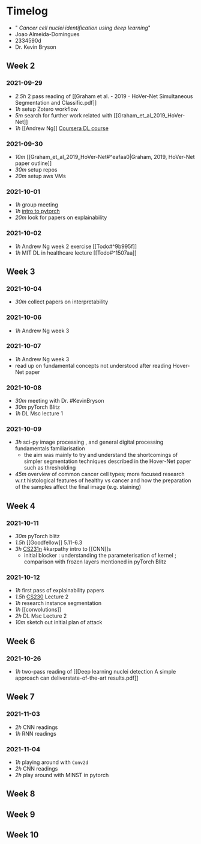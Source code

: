 # Timelog

* " _Cancer cell nuclei identification using deep learning_"
* Joao Almeida-Domingues
* 2334590d
* Dr. Kevin Bryson

## Week 2

### 2021-09-29

- *2.5h* 2 pass reading of [[Graham et al. - 2019 - HoVer-Net Simultaneous Segmentation and Classific.pdf]]
- *1h* setup Zotero workflow
- *5m* search for further work related with [[Graham_et_al_2019_HoVer-Net]]
- *1h* [[Andrew Ng]] [Coursera DL course](https://www.coursera.org/learn/neural-networks-deep-learning/home/week/2)

### 2021-09-30
- *10m* [[Graham_et_al_2019_HoVer-Net#^eafaa0|Graham, 2019, HoVer-Net paper outline]]
- *30m* setup repos
- *20m* setup aws VMs

### 2021-10-01
- *1h* group meeting
- *1h* [intro to pytorch](https://pytorch.org/tutorials/beginner/blitz)
- *20m* look for papers on explainability

### 2021-10-02
- *1h* Andrew Ng week 2 exercise [[Todo#^9b995f]]
- *1h* MIT DL in healthcare lecture [[Todo#^1507aa]]

## Week 3

### 2021-10-04
- *30m* collect papers on interpretability
### 2021-10-06
- *1h* Andrew Ng week 3
### 2021-10-07
- *1h* Andrew Ng week 3
- read up on fundamental concepts not understood after reading Hover-Net paper

### 2021-10-08
- *30m* meeting with Dr. #KevinBryson 
- *30m* pyTorch Blitz
- *1h* DL Msc lecture 1

### 2021-10-09

- *3h* sci-py image processing , and general digital processing fundamentals familiarisation
    - the aim was mainly to try and understand the shortcomings of simpler segmentation techniques described in the Hover-Net paper such as thresholding
- *45m* overview of common cancer cell types; more focused research w.r.t histological features of healthy vs cancer and how the preparation of the samples affect the final image (e.g. staining)

## Week 4

### 2021-10-11
- *30m* pyTorch blitz
- *1.5h* [[Goodfellow]] 5.11-6.3
- *3h* [CS231n](https://cs231n.github.io/convolutional-networks/) #karpathy intro to [[CNN]]s
    - initial blocker : understanding the parameterisation of kernel ; comparison with frozen layers mentioned in pyTorch Blitz

### 2021-10-12

- *1h* first pass of explainability papers
- *1.5h* [CS230](https://cs230.stanford.edu/lecture/) Lecture 2 
- *1h* research instance segmentation
- *1h* [[convolutions]]
- *2h* DL Msc Lecture 2
- *10m* sketch out initial plan of attack

## Week 6

### 2021-10-26

- *1h* two-pass reading of [[Deep learning nuclei detection A simple approach can deliverstate-of-the-art results.pdf]]

## Week 7

### 2021-11-03

- *2h* CNN readings
- *1h* RNN readings

### 2021-11-04

- *1h* playing around with `Conv2d` 
- *2h* CNN readings
- *2h* play around with MINST in pytorch

## Week 8

## Week 9

## Week 10